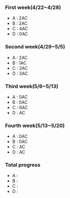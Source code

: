 ### First week(4/22~4/28)
* A : 2AC
* B : 2AC
* C : 4AC
* D : 0AC
### Second week(4/29~5/5)
* A : 2AC
* B : 1AC
* C : 2AC
* D : 3AC
### Third week(5/6~5/13)
* A : 0AC
* B : 0AC
* C : 6AC
* D : AC
### Fourth week(5/13~5/20)
* A : 0AC
* B : 0AC
* C : AC
* D : AC
### Total progress
* A :
* B :
* C :
* D :